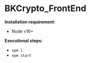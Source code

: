 # BKCrypto_FrontEnd

**Installation requirement:**

- Node v16+

**Executional steps:**

- `npm i`
- `npm start`
